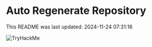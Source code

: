 # Auto Regenerate Repository

This README was last updated: 2024-11-24 07:31:16

 ![TryHackMe](https://tryhackme.com/badge/533634)